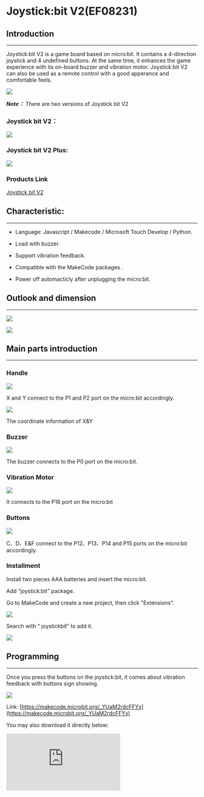 # Joystick:bit V2(EF08231)

## Introduction
---
Joystick:bit V2 is a game board based on micro:bit. It contains a 4-direction joystick and 4 undefined buttons. At the same time, it enhances the game experience with its on-board buzzer and vibration motor. Joystick:bit V2 can also be used as a remote control with a good apperance and comfortable feels.

![](./images/joystick_v2_01.png)

***Note：*** There are two versions of Joystick bit V2

### Joystick bit V2：

![](./images/joystick_v2_02.png)

### Joystick bit V2 Plus:

![](./images/joystick_v2_03.png)

### Products Link

[Joystick bit V2](https://www.elecfreaks.com/joystick-bit-2-kit-for-micro-bit.html)



## Characteristic:
---
- Language: Javascript / Makecode / Microsoft Touch Develop / Python.

- Load with buzzer.

- Support vibration feedback.

- Compatible with the MakeCode packages .

- Power off automacticly after unplugging the micro:bit.



## Outlook and dimension

---

![](./images/joystick_v2_15.png)

![](./images/joystick_v2_04.png)


## Main parts introduction
---

### Handle

![](./images/joystick_v2_05.png)

 X and Y connect to the P1 and P2 port on the micro:bit accordingly.

 ![](./images/joystick_v2_16.png)

 The coordinate information of X&Y

### Buzzer

![](./images/joystick_v2_06.png)

The buzzer connects to the P0 port on the micro:bit.

### Vibration Motor

![](./images/joystick_v2_07.png)

It connects to the P16 port on the micro:bit

### Buttons

![](./images/joystick_v2_08.png)

 C、D、E&F connect to the P12、P13、P14 and P15 ports on the micro:bit accordingly.


### Installment

Install two pieces AAA batteries and insert the micro:bit.

Add “joystick:bit” package.

Go to MakeCode and create a new project, then click "Extensions".

![](./images/joystick_v2_09.png)

Search with “ joystickbit” to add it.

![](./images/joystick_v2_10.png)


## Programming
---

Once you press the buttons on the joystick:bit, it comes about vibration feedback with buttons sign showing.

![](./images/joystick_v2_11.png)

Link:  [https://makecode.microbit.org/_YUaM2rdcFFYx](https://makecode.microbit.org/_YUaM2rdcFFYx)

You may also download it directly below:
<div
    style={{
        position: 'relative',
        paddingBottom: '60%',
        overflow: 'hidden',
    }}
>
    <iframe
        src="https://makecode.microbit.org/_YUaM2rdcFFYx"
        frameborder="0"
        sandbox="allow-popups allow-forms allow-scripts allow-same-origin"
        style={{
            position: 'absolute',
            width: '100%',
            height: '100%',
        }}
    />
</div>

## Result
---
After downloading, turn on the power switch and you will hear the system tone.

Push any one button on the Joysitick bit, it vibrates once.

## Project 1: Electronic organ
---

![](./images/joystick_v2_12.png)

Link:  [https://makecode.microbit.org/_DHgcRfb6oJp5](https://makecode.microbit.org/_DHgcRfb6oJp5)

You may also download it directly below:
<div
    style={{
        position: 'relative',
        paddingBottom: '60%',
        overflow: 'hidden',
    }}
>
    <iframe
        src="https://makecode.microbit.org/_DHgcRfb6oJp5"
        frameborder="0"
        sandbox="allow-popups allow-forms allow-scripts allow-same-origin"
        style={{
            position: 'absolute',
            width: '100%',
            height: '100%',
        }}
    />
</div>

## Result
---
It plays tones through the handle and the buttons.

## Project 2: Direction indicator
---

![](./images/joystick_v2_13.png)

Link:  [https://makecode.microbit.org/_YVdggwifHWEm](https://makecode.microbit.org/_YVdggwifHWEm)

You may also download it directly below:
<div
    style={{
        position: 'relative',
        paddingBottom: '60%',
        overflow: 'hidden',
    }}
>
    <iframe
        src="https://makecode.microbit.org/_YVdggwifHWEm"
        frameborder="0"
        sandbox="allow-popups allow-forms allow-scripts allow-same-origin"
        style={{
            position: 'absolute',
            width: '100%',
            height: '100%',
        }}
    />
</div>

## Result
---
The direction of the arrow on the micro:bit is controlled by the handle.

## Project 3: LED Controller
---

![](./images/joystick_v2_14.png)

Link: [https://makecode.microbit.org/_KPMW36Pq0aLm](https://makecode.microbit.org/_KPMW36Pq0aLm)

You may also download it directly below:
<div
    style={{
        position: 'relative',
        paddingBottom: '60%',
        overflow: 'hidden',
    }}
>
    <iframe
        src="https://makecode.microbit.org/_KPMW36Pq0aLm"
        frameborder="0"
        sandbox="allow-popups allow-forms allow-scripts allow-same-origin"
        style={{
            position: 'absolute',
            width: '100%',
            height: '100%',
        }}
    />
</div>

## Result
---
The on/ff status for each LED on the micro:bit is controlled by the handle.

## Below are cases of remote control:
---
[Remote control cutebot ](https://www.elecfreaks.com/learn-en/microbitKit/smart_cutebot/cutebot_case13.html)

[Remote control TPBot](https://www.elecfreaks.com/learn-en/microbitKit/TPbot_tianpeng/TPBot_tianpeng_case_14.html)



## More Info
---

More info pls visit: http://www.elecfreaks.com
